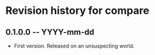 # Revision history for compare

## 0.1.0.0 -- YYYY-mm-dd

* First version. Released on an unsuspecting world.
